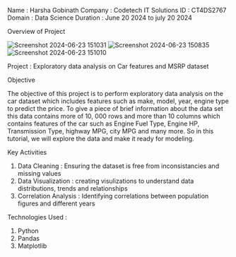 Name : Harsha Gobinath
Company : Codetech IT Solutions
ID : CT4DS2767
Domain : Data Science
Duration : June 20 2024 to july 20 2024

Overview of Project 

![Screenshot 2024-06-23 151031](https://github.com/Harsha-Gobinath/CodetechIT-Task-1/assets/141494516/4ddbf247-2d55-4c4d-9828-8a26705888bc)
![Screenshot 2024-06-23 150835](https://github.com/Harsha-Gobinath/CodetechIT-Task-1/assets/141494516/21173c98-a75e-4718-80f6-1588d14995d7)
![Screenshot 2024-06-23 151010](https://github.com/Harsha-Gobinath/CodetechIT-Task-1/assets/141494516/d4bc8831-e9fb-41e8-8bce-fac09e9da56b)



Project : Exploratory data analysis on Car features and MSRP dataset

Objective 

The objective of this project is to perform exploratory data analysis on the car dataset which includes features such as make, model, year, engine type to predict the price. To give a piece of brief information about the data set this data contains more of 10, 000 rows and more than 10 columns which contains features of the car such as Engine Fuel Type, Engine HP, Transmission Type, highway MPG, city MPG and many more. So in this tutorial, we will explore the data and make it ready for modeling.

Key Activities 

1. Data Cleaning : Ensuring the dataset is free from inconsistancies and missing values
2. Data Visualization : creating visulizations to understand data distributions, trends and relationships
3. Correlation Analysis : Identifying correlations between population figures and different years

Technologies Used :
1. Python
2. Pandas
3. Matplotlib
